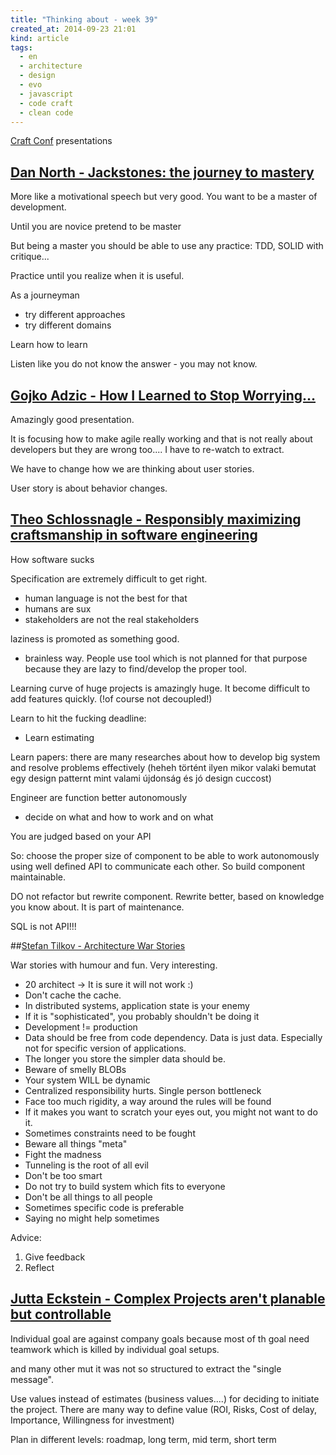 ```yaml
---
title: "Thinking about - week 39"
created_at: 2014-09-23 21:01
kind: article
tags:
  - en
  - architecture
  - design
  - evo
  - javascript
  - code craft
  - clean code
---
```


[Craft Conf](http://craft-conf.com/2014/)  presentations


## [Dan North - Jackstones: the journey to mastery](http://www.ustream.tv/recorded/46968772)

More like a motivational speech but very good. You want to be a master of development.

Until you are novice pretend to be master

But being a master you should be able to use any practice: TDD, SOLID with critique...

Practice until you realize when it is useful.

As a journeyman

- try different approaches
- try different domains

Learn how to learn

Listen like you do not know the answer - you may not know.


## [Gojko Adzic - How I Learned to Stop Worrying…](http://www.ustream.tv/recorded/46772902)

Amazingly good presentation. 

It is focusing how to make agile really working and that is not really about developers but they are wrong too....  I have to re-watch to extract.

We have to change how we are thinking about user stories.

User story is about behavior changes.

## [Theo Schlossnagle - Responsibly maximizing craftsmanship in software engineering](http://www.ustream.tv/recorded/46744760)

How software sucks

Specification are extremely difficult to get right.

-  human language is not the best for that
-  humans are sux
-  stakeholders are not the real stakeholders

laziness is promoted as something good. 

- brainless way. People use tool which is  not planned for that purpose because they are lazy to find/develop the proper tool.

Learning curve of huge projects is amazingly huge. It become difficult to add features quickly. (!of course not decoupled!)

Learn to hit the fucking deadline: 

-  Learn estimating

Learn papers: there are many researches about how to develop big system and resolve problems effectively (heheh történt ilyen mikor valaki bemutat egy design patternt mint valami újdonság és jó design cuccost)

Engineer are function better autonomously

- decide on what and how to work and on what

You are judged based on your API

So: choose the proper size of component to be able to work autonomously using well defined API to communicate each other. So build component maintainable. 

DO not refactor but rewrite component. Rewrite better, based on knowledge you know about. It is part of maintenance.

SQL is not API!!!

##[Stefan Tilkov - Architecture War Stories ](http://www.ustream.tv/recorded/46744759)

War stories with humour and fun. Very interesting.

- 20 architect ->  It is sure it will not work :)
- Don't cache the cache.
- In distributed systems, application state is your enemy
- If it is "sophisticated", you probably shouldn't  be doing it
- Development != production
- Data should be free from code dependency. Data is just data. Especially not for specific version of applications. 
- The longer you store the simpler data should be.
- Beware of smelly BLOBs
- Your system WILL be dynamic
- Centralized responsibility hurts. Single person bottleneck
- Face too much rigidity, a way around the rules will be found
- If it makes you want to scratch your eyes out, you might not want to do it.
- Sometimes constraints need to be fought
- Beware all things "meta"
- Fight the madness
- Tunneling is the root of all evil
- Don't be too smart
- Do not try to build  system which fits to everyone
- Don't be all things to all people
- Sometimes specific code is preferable
- Saying no might help sometimes

Advice:

1. Give feedback
2. Reflect

## [Jutta Eckstein - Complex Projects aren't planable but controllable ](http://www.ustream.tv/recorded/46744756)

Individual goal are against company goals because most of th goal need teamwork which is killed by individual goal setups.

and many other mut it was not so structured to extract the "single message".

Use values instead of estimates (business values....) for deciding to initiate the project. There are many way to define value (ROI, Risks, Cost of delay, Importance, Willingness for investment)

Plan in different levels: roadmap, long term, mid term, short term


